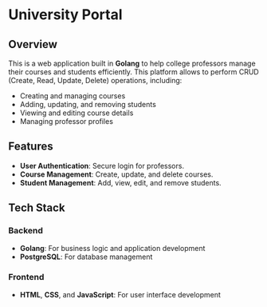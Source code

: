 # University Portal

## Overview
This is a web application built in **Golang** to help college professors manage their courses and students efficiently. This platform allows to perform CRUD (Create, Read, Update, Delete) operations, including:
- Creating and managing courses
- Adding, updating, and removing students
- Viewing and editing course details
- Managing professor profiles

## Features
- **User Authentication**: Secure login for professors.
- **Course Management**: Create, update, and delete courses.
- **Student Management**: Add, view, edit, and remove students.

## Tech Stack

### Backend
- **Golang**: For business logic and application development  
- **PostgreSQL**: For database management  

### Frontend
- **HTML**, **CSS**, and **JavaScript**: For user interface development


